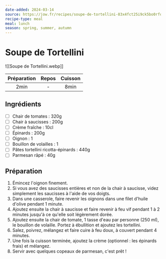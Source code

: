 ```yaml
---
date-added: 2024-03-14
source: https://jow.fr/recipes/soupe-de-tortellini-83x4fct25i9ck5bo0rfo
recipe-type: meal
meal: lunch
season: spring, summer, autumn
---
```


# Soupe de Tortellini

![[Soupe de Tortellini.webp]]

| Préparation | Repos | Cuisson |
|:-----------:|:-----:|:-------:|
|    2min     |   -   |  8min   |

## Ingrédients

- [ ] Chair de tomates : 320g
- [ ] Chair à saucisses : 200g
- [ ] Crème   fraîche : 10cl
- [ ] Épinards : 200g
- [ ] Oignon : 1
- [ ] Bouillon de volailles : 1
- [ ] Pâtes tortellini ricotta-épinards : 440g
- [ ] Parmesan râpé : 40g

## Préparation

1. Émincez l'oignon finement.
2. Si vous avez des saucisses entières et non de la chair à saucisse, videz simplement les saucisses à l'aide de vos doigts.
3. Dans une casserole, faire revenir les oignons dans une filet d'huile d'olive pendant 1 minute.
4. Ajoutez ensuite la chair à saucisse et faire revenir à feu vif pendant 1 à 2 minutes jusqu'à ce qu'elle soit légèrement dorée.
5. Ajoutez ensuite la chair de tomate, 1 tasse d'eau par personne (250 ml), le bouillon de volaille. Portez à ébullition et ajoutez les tortellini.
6. Salez, poivrez, mélangez et faire cuire à feu doux, à couvert pendant 4 minutes.
7. Une fois la cuisson terminée, ajoutez la crème (optionnel : les épinards frais) et mélangez.
8. Servir avec quelques copeaux de parmesan, c'est prêt !
